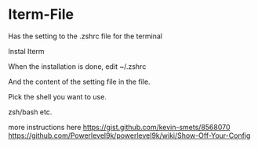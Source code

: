 # Iterm-File
Has the setting to the .zshrc file for the terminal


Instal Iterm 

When the installation is done, edit ~/.zshrc

And the content of the setting file in the file. 

Pick the shell you want to use. 

zsh/bash etc. 

more instructions here https://gist.github.com/kevin-smets/8568070 
https://github.com/Powerlevel9k/powerlevel9k/wiki/Show-Off-Your-Config

